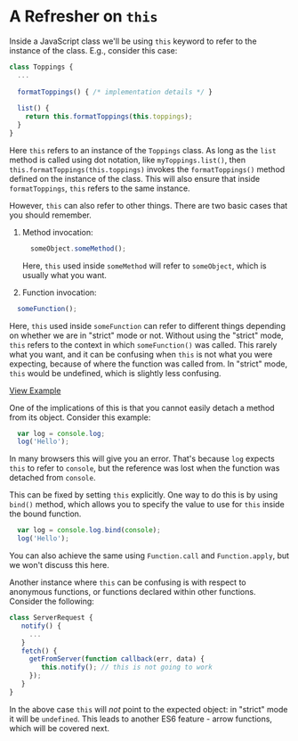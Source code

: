 # A Refresher on `this`

Inside a JavaScript class we'll be using `this` keyword to refer to the instance of the class. E.g., consider this case:

```js
class Toppings {
  ...
  
  formatToppings() { /* implementation details */ }
  
  list() {
    return this.formatToppings(this.toppings);
  }
}
```

Here `this` refers to an instance of the `Toppings` class. As long as the `list` method is called using dot notation, like `myToppings.list()`, then `this.formatToppings(this.toppings)` invokes the `formatToppings()` method defined on the instance of the class. This will also ensure that inside `formatToppings`, `this` refers to the same instance.

However, `this` can also refer to other things. There are two basic cases that you should remember.

1. Method invocation:

   ```js
     someObject.someMethod();
   ```

   Here, `this` used inside `someMethod` will refer to `someObject`, which is usually what you want.

2. Function invocation:

```js
  someFunction();
```

   Here, `this` used inside `someFunction` can refer to different things depending on whether we are in "strict" mode or not. Without using the "strict" mode, `this` refers to the context in which `someFunction()` was called. This rarely what you want, and it can be confusing when `this` is not what you were expecting, because of where the function was called from. In "strict" mode, `this` would be undefined, which is slightly less confusing.

   [View Example](http://jsbin.com/vekawimihe/2/edit?js,console)

One of the implications of this is that you cannot easily detach a method from its object. Consider this example:

```js
  var log = console.log;
  log('Hello');
```

In many browsers this will give you an error. That's because `log` expects `this` to refer to `console`, but the reference was lost when the function was detached from `console`.

This can be fixed by setting `this` explicitly. One way to do this is by using `bind()` method, which allows you to specify the value to use for `this` inside the bound function.

```js
  var log = console.log.bind(console);
  log('Hello');
```

You can also achieve the same using `Function.call` and `Function.apply`, but we won't discuss this here.

Another instance where `this` can be confusing is with respect to anonymous
functions, or functions declared within other functions.  Consider the 
following:

```js
class ServerRequest {
   notify() {
     ...
   }
   fetch() {
     getFromServer(function callback(err, data) {
        this.notify(); // this is not going to work
     });
   }
}
```

In the above case `this` will _not_ point to the expected object: in "strict"
mode it will be `undefined`.  This leads to another ES6 feature - arrow functions, which will be covered next.
